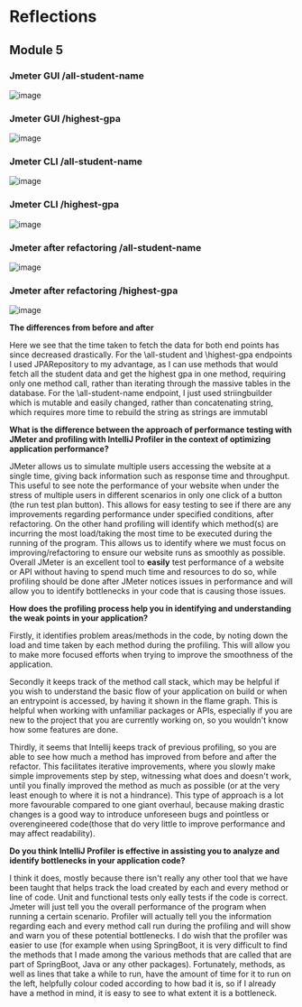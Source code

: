 # Reflections

## Module 5

### Jmeter GUI /all-student-name

![image](https://github.com/Sirered/exercise-profiling/assets/126568984/6476c8ce-fe22-42d6-b8cb-388a90ab4551)

### Jmeter GUI /highest-gpa

![image](https://github.com/Sirered/exercise-profiling/assets/126568984/5058963a-cc49-4f85-b674-a976982639f1)

### Jmeter CLI /all-student-name

![image](https://github.com/Sirered/exercise-profiling/assets/126568984/f549a3c8-239f-46d0-a3ce-970cd0d2cb2a)

### Jmeter CLI /highest-gpa

![image](https://github.com/Sirered/exercise-profiling/assets/126568984/b3b91e02-78e4-448a-80bb-a19033b04585)

### Jmeter after refactoring /all-student-name

![image](https://github.com/Sirered/exercise-profiling/assets/126568984/68c2de77-d5dd-45aa-b1ae-f1977498127c)

### Jmeter after refactoring /highest-gpa

![image](https://github.com/Sirered/exercise-profiling/assets/126568984/3dcd382c-8409-4f32-abee-b0a4c5370c88)

**The differences from before and after**

Here we see that the time taken to fetch the data for both end points has since decreased drastically. For the \all-student and \highest-gpa endpoints I used JPARepository to my advantage, as I can use methods that would fetch all the student data and get the highest gpa in one method, requiring only one method call, rather than iterating through the massive tables in the database. For the \all-student-name endpoint, I just used striingbuilder which is mutable and easily changed, rather than concatenating string, which requires more time to rebuild the string as strings are immutabl

**What is the difference between the approach of performance testing with JMeter and profiling with IntelliJ Profiler in the context of optimizing application performance?**

JMeter allows us to simulate multiple users accessing the website at a single time, giving back information such as response time and throughput. This useful to see note the performance of your website when under the stress of multiple users in different scenarios in only one click of a button (the run test plan button). This allows for easy testing to see if there are any improvements regarding performance under specified conditions, after refactoring. On the other hand profiling will identify which method(s) are incurring the most load/taking the most time to be executed during the running of the program. This allows us to identify where we must focus on improving/refactoring to ensure our website runs as smoothly as possible. Overall JMeter is an excellent tool to **easily** test performance of a website or API without having to spend much time and resources to do so, while profiling should be done after JMeter notices issues in performance and will allow you to identify bottlenecks in your code that is causing those issues. 

**How does the profiling process help you in identifying and understanding the weak points in your application?**

Firstly, it identifies problem areas/methods in the code, by noting down the load and time taken by each method during the profiling. This will allow you to make more focused efforts when trying to improve the smoothness of the application.

Secondly it keeps track of the method call stack, which may be helpful if you wish to understand the basic flow of your application on build or when an entrypoint is accessed, by having it shown in the flame graph. This is helpful when working with unfamiliar packages or APIs, especially if you are new to the project that you are currently working on, so you wouldn't know how some features are done.

Thirdly, it seems that Intellij keeps track of previous profiling, so you are able to see how much a method has improved from before and after the refactor. This facilitates iterative improvements, where you slowly make simple improvements step by step, witnessing what does and doesn't work, until you finally improved the method as much as possible (or at the very least enough to where it is not a hindrance). This type of approach is a lot more favourable compared to one giant overhaul, because making drastic changes is a good way to introduce unforeseen bugs and pointless or overengineered code(those that do very little to improve performance and may affect readability).

**Do you think IntelliJ Profiler is effective in assisting you to analyze and identify bottlenecks in your application code?**

I think it does, mostly because there isn't really any other tool that we have been taught that helps track the load created by each and every method or line of code. Unit and functional tests only eally tests if the code is correct. Jmeter will just tell you the overall performance of the program when running a certain scenario. Profiler will actually tell you the information regarding each and every method call run during the profiling and will show and warn you of these potential bottlenecks. I do wish that the profiler was easier to use (for example when using SpringBoot, it is very difficult to find the methods that I made among the various methods that are called that are part of SpringBoot, Java or any other packages). Fortunately, methods, as well as lines that take a while to run, have the amount of time for it to run on the left, helpfully colour coded according to how bad it is, so if I already have a method in mind, it is easy to see to what extent it is a bottleneck.

